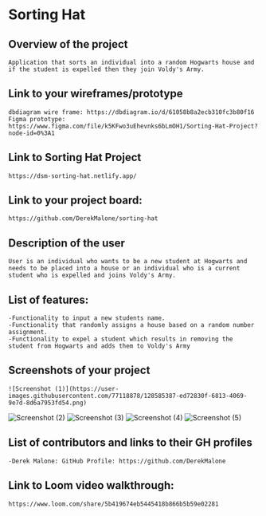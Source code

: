 # Sorting Hat


## Overview of the project
    Application that sorts an individual into a random Hogwarts house and if the student is expelled then they join Voldy's Army.

## Link to your wireframes/prototype
    dbdiagram wire frame: https://dbdiagram.io/d/61058b8a2ecb310fc3b80f16
    Figma prototype: https://www.figma.com/file/k5KFwo3uEhevnks6bLmOH1/Sorting-Hat-Project?node-id=0%3A1

## Link to Sorting Hat Project
    https://dsm-sorting-hat.netlify.app/

## Link to your project board: 
    https://github.com/DerekMalone/sorting-hat

## Description of the user
    User is an individual who wants to be a new student at Hogwarts and needs to be placed into a house or an individual who is a current student who is expelled and joins Voldy's Army.

## List of features:
    -Functionality to input a new students name.
    -Functionality that randomly assigns a house based on a random number assignment.
    -Functionality to expel a student which results in removing the student from Hogwarts and adds them to Voldy's Army

## Screenshots of your project
    ![Screenshot (1)](https://user-images.githubusercontent.com/77118878/128585387-ed72830f-6813-4069-9e7d-8d6a7953fd54.png)
![Screenshot (2)](https://user-images.githubusercontent.com/77118878/128585390-8fabd1b3-62f1-4be1-99a0-781f1c591b35.png)
![Screenshot (3)](https://user-images.githubusercontent.com/77118878/128585396-82940313-8de7-49d6-bedd-13627d96a403.png)
![Screenshot (4)](https://user-images.githubusercontent.com/77118878/128585400-d187c2b7-a38d-4024-b108-c9143e3cedcb.png)
![Screenshot (5)](https://user-images.githubusercontent.com/77118878/128585401-15b8929b-aa22-46bc-9fd1-ae535334579d.png)


## List of contributors and links to their GH profiles
    -Derek Malone: GitHub Profile: https://github.com/DerekMalone

## Link to Loom video walkthrough:
    https://www.loom.com/share/5b419674eb5445418b866b5b59e02281








